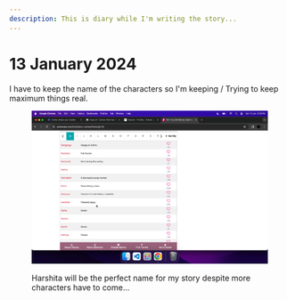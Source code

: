 ```yaml
---
description: This is diary while I'm writing the story...
---
```


# 13 January 2024





I have to keep the name of the characters so I'm keeping / Trying to keep maximum things real.







<figure><img src="../.gitbook/assets/image (2) (1).png" alt=""><figcaption><p>Harshita will be the perfect name for my story despite more characters have to come...</p></figcaption></figure>

<figure><img src="../.gitbook/assets/Screenshot 2024-01-13 at 6.43.51 PM.png" alt=""><figcaption></figcaption></figure>
